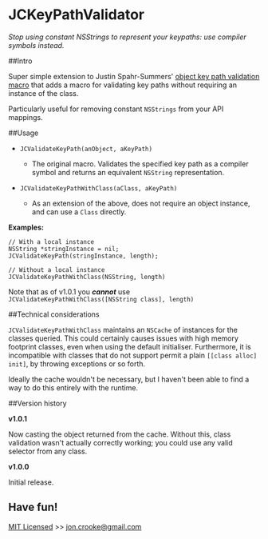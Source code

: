 JCKeyPathValidator
==================

*Stop using constant NSStrings to represent your keypaths: use compiler symbols instead.*

##Intro

Super simple extension to Justin Spahr-Summers' [object key path validation macro](https://gist.github.com/jspahrsummers/1670404) that adds a macro for validating key paths without requiring an instance of the class.

Particularly useful for removing constant `NSStrings` from your API mappings.

##Usage

* `JCValidateKeyPath(anObject, aKeyPath)`
	* The original macro. Validates the specified key path as a compiler symbol and returns an equivalent `NSString` representation.
					
* `JCValidateKeyPathWithClass(aClass, aKeyPath)`
	* As an extension of the above, does not require an object instance, and can use a `Class` directly.
	
**Examples:**

    // With a local instance
    NSString *stringInstance = nil;
    JCValidateKeyPath(stringInstance, length);
    
    // Without a local instance
    JCValidateKeyPathWithClass(NSString, length)

Note that as of v1.0.1 you ***cannot*** use `JCValidateKeyPathWithClass([NSString class], length)`
	
##Technical considerations

`JCValidateKeyPathWithClass` maintains an `NSCache` of instances for the classes queried. This could certainly causes issues with high memory footprint classes, even when using the default initialiser. Furthermore, it is incompatible with classes that do not support permit a plain `[[class alloc] init]`, by throwing exceptions or so forth.

Ideally the cache wouldn't be necessary, but I haven't been able to find a way to do this entirely with the runtime.

##Version history

**v1.0.1**

Now casting the object returned from the cache. Without this, class validation wasn't actually correctly working; you could use any valid selector from any class.

**v1.0.0**

Initial release.

Have fun!
---------

[MIT Licensed](http://jc.mit-license.org/) >> [jon.crooke@gmail.com](mailto:jon.crooke@gmail.com)